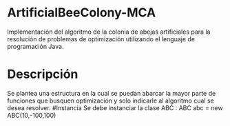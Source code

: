 # ArtificialBeeColony-MCA
Implementación del algoritmo de la colonia de abejas artificiales para la resolución de problemas de optimización utilizando el lenguaje de programación Java.
# Descripción
Se plantea una estructura en la cual se puedan abarcar la mayor parte de funciones que busquen optimización y
solo indicarle al algoritmo cual se desea resolver.
#Instancia
Se debe instanciar la clase ABC : ABC abc = new ABC(10,-100,100)
